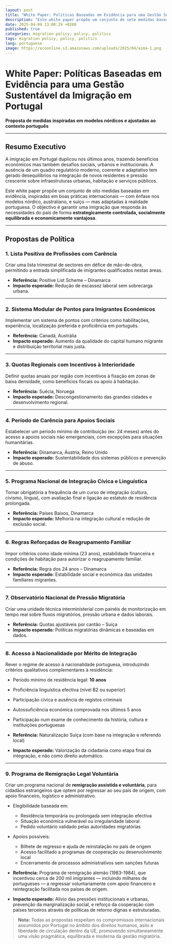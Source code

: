 ```yaml
---
layout: post
title: "White Paper: Políticas Baseadas em Evidência para uma Gestão Sustentável da Imigração em Portugal"
description: "Este white paper propõe um conjunto de sete medidas baseadas em evidência, inspiradas em boas práticas internacionais — com ênfase no modelo dinamarquês — mas adaptadas à realidade portuguesa. O objectivo é garantir uma imigração que responda às necessidades do país de forma estrategicamente controlada, socialmente equilibrada e economicamente vantajosa."
date: 2025-04-09 13:00:29 +0200
published: true
categories: migration policy, policy, politics
tags: migration policy, policy, politics
lang: portuguese
image: https://ecoonline.s3.amazonaws.com/uploads/2025/04/aima-1.png
---
```

# White Paper: Políticas Baseadas em Evidência para uma Gestão Sustentável da Imigração em Portugal  
**Proposta de medidas inspiradas em modelos nórdicos e ajustadas ao contexto português**

---

## Resumo Executivo

A imigração em Portugal duplicou nos últimos anos, trazendo benefícios económicos mas também desafios sociais, urbanos e institucionais. A ausência de um quadro regulatório moderno, coerente e adaptativo tem gerado desequilíbrios na integração de novos residentes e pressão crescente sobre infraestruturas urbanas, habitação e serviços públicos.

Este white paper propõe um conjunto de oito medidas baseadas em evidência, inspiradas em boas práticas internacionais — com ênfase nos modelos nórdico, australiano, e suíço — mas adaptadas à realidade portuguesa. O objectivo é garantir uma imigração que responda às necessidades do país de forma **estrategicamente controlada, socialmente equilibrada e economicamente vantajosa**.

---

## Propostas de Política

### 1. Lista Positiva de Profissões com Carência
Criar uma lista trimestral de sectores em défice de mão-de-obra, permitindo a entrada simplificada de imigrantes qualificados nestas áreas.

- **Referência:** Positive List Scheme – Dinamarca  
- **Impacto esperado:** Redução de escassez laboral sem sobrecarga urbana.

---

### 2. Sistema Modular de Pontos para Imigrantes Económicos
Implementar um sistema de pontos com critérios como habilitações, experiência, localização preferida e proficiência em português.

- **Referência:** Canadá, Austrália  
- **Impacto esperado:** Aumento da qualidade do capital humano migrante e distribuição territorial mais justa.

---

### 3. Quotas Regionais com Incentivos à Interioridade
Definir quotas anuais por região com incentivos à fixação em zonas de baixa densidade, como benefícios fiscais ou apoio à habitação.

- **Referência:** Suécia, Noruega  
- **Impacto esperado:** Descongestionamento das grandes cidades e desenvolvimento regional.

---

### 4. Período de Carência para Apoios Sociais
Estabelecer um período mínimo de contribuição (ex: 24 meses) antes do acesso a apoios sociais não emergenciais, com excepções para situações humanitárias.

- **Referência:** Dinamarca, Áustria, Reino Unido  
- **Impacto esperado:** Sustentabilidade dos sistemas públicos e prevenção de abuso.

---

### 5. Programa Nacional de Integração Cívica e Linguística
Tornar obrigatória a frequência de um curso de integração (cultura, civismo, língua), com avaliação final e ligação ao estatuto de residência prolongada.

- **Referência:** Países Baixos, Dinamarca  
- **Impacto esperado:** Melhoria na integração cultural e redução de exclusão social.

---

### 6. Regras Reforçadas de Reagrupamento Familiar
Impor critérios como idade mínima (23 anos), estabilidade financeira e condições de habitação para autorizar o reagrupamento familiar.

- **Referência:** Regra dos 24 anos – Dinamarca  
- **Impacto esperado:** Estabilidade social e económica das unidades familiares migrantes.

---

### 7. Observatório Nacional de Pressão Migratória
Criar uma unidade técnica interministerial com painéis de monitorização em tempo real sobre fluxos migratórios, pressão urbana e dados laborais.

- **Referência:** Quotas ajustáveis por cantão – Suíça  
- **Impacto esperado:** Políticas migratórias dinâmicas e baseadas em dados.

---

### 8. Acesso à Nacionalidade por Mérito de Integração
Rever o regime de acesso à nacionalidade portuguesa, introduzindo critérios qualitativos complementares à residência:

- Período mínimo de residência legal: **10 anos**  
- Proficiência linguística efectiva (nível B2 ou superior)  
- Participação cívica e ausência de registos criminais  
- Autossuficiência económica comprovada nos últimos 5 anos  
- Participação num exame de conhecimento da história, cultura e instituições portuguesas  

- **Referência:** Naturalização Suíça (com base na integração e referendo local)  
- **Impacto esperado:** Valorização da cidadania como etapa final da integração, e não como direito automático.

---

### 9. Programa de Remigração Legal Voluntária
Criar um programa nacional de **remigração assistida e voluntária**, para cidadãos estrangeiros que optem por regressar ao seu país de origem, com apoio financeiro, logístico e administrativo.

- Elegibilidade baseada em:
  - Residência temporária ou prolongada sem integração efectiva
  - Situação económica vulnerável ou irregularidade laboral
  - Pedido voluntário validado pelas autoridades migratórias

- Apoios possíveis:
  - Bilhete de regresso e ajuda de reinstalação no país de origem  
  - Acesso facilitado a programas de cooperação ou desenvolvimento local  
  - Encerramento de processos administrativos sem sanções futuras

- **Referência:** Programa de remigração alemão (1983-1984), que incentivou cerca de 200 mil imigrantes — incluindo milhares de portugueses — a regressar voluntariamente com apoio financeiro e reintegração facilitada nos países de origem.

- **Impacto esperado:** Alívio das pressões institucionais e urbanas, prevenção da marginalização social, e reforço da cooperação com países terceiros através de políticas de retorno dignas e estruturadas.

> **Nota:** Todas as propostas respeitam os compromissos internacionais assumidos por Portugal no âmbito dos direitos humanos, asilo e liberdade de circulação dentro da UE, promovendo simultaneamente uma visão pragmática, equilibrada e moderna da gestão migratória.